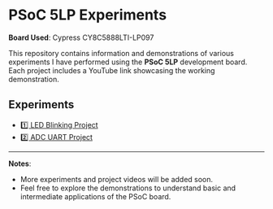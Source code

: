 # PSoC 5LP Experiments  
**Board Used**: Cypress CY8C5888LTI-LP097  

This repository contains information and demonstrations of various experiments I have performed using the **PSoC 5LP** development board.  
Each project includes a YouTube link showcasing the working demonstration.

## Experiments

- [1️⃣ LED Blinking Project](https://www.youtube.com/watch?v=0LiTX18TgWg)
- [2️⃣ ADC UART Project](https://www.youtube.com/watch?v=OApCTLkPDVs)
---

**Notes**:  
- More experiments and project videos will be added soon.  
- Feel free to explore the demonstrations to understand basic and intermediate applications of the PSoC board.
